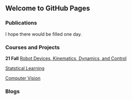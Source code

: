 ## Welcome to GitHub Pages

### Publications
I hope there would be filled one day.

### Courses and Projects
**21 Fall**
[Robot Devices, Kinematics, Dynamics, and Control](./Courses_Projects/RDKDC/RDKDC.html)

[Statstical Learning](./Courses_Projects/Statstical_Learning/Statstical_Learning.html)

[Computer Vision](./Courses_Projects/Computer_Vision/Computer_Vision.html)



### Blogs

